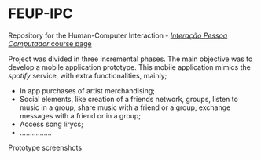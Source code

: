 # FEUP-IPC

Repository for the Human-Computer Interaction - [*Interação Pessoa Computador* course page](https://sigarra.up.pt/feup/pt/ucurr_geral.ficha_uc_view?pv_ocorrencia_id=484432)

Project was divided in three incremental phases. The main objective was to develop a mobile application prototype. This mobile application mimics the *spotify* service, with extra functionalities, mainly;

- In app purchases of artist merchandising;
- Social elements, like creation of a friends network, groups, listen to music in a group, share music with a friend or a group, exchange messages with a friend or in a group;
- Access song lirycs;
- ................


Prototype screenshots


